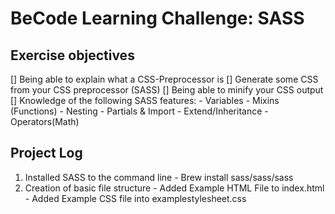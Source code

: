 # BeCode Learning Challenge: SASS #
## Exercise objectives ##
[] Being able to explain what a CSS-Preprocessor is
[] Generate some CSS from your CSS preprocessor (SASS)
[] Being able to minify your CSS output
[] Knowledge of the following SASS features:
        - Variables
        - Mixins (Functions)
        - Nesting
        - Partials & Import
        - Extend/Inheritance
        - Operators(Math)
## Project Log ##
1. Installed SASS to the command line
        - Brew install sass/sass/sass
2. Creation of basic file structure
        - Added Example HTML File to index.html
        - Added Example CSS file into examplestylesheet.css
